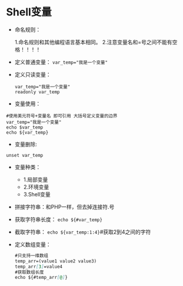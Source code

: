 # Shell变量

- 命名规则：  

   1.命名规则和其他编程语言基本相同。
   2.注意变量名和=号之间不能有空格！！！！
   
- 定义普通变量：
   `var_temp="我是一个变量"`
- 定义只读变量：
   ```
   var_temp="我是一个变量"
   readonly var_temp
   ```
- 变量使用：
```
#使用美元符号+变量名 即可引用 大括号定义变量的边界
var_temp="我是一个变量"
echo $var_temp
echo ${var_temp}
```
- 变量删除:

 ```unset var_temp ```
- 变量种类：
   - 1.局部变量
   - 2.环境变量
   - 3.Shell变量
- 拼接字符串：和PHP一样，但去掉连接符.号  
- 获取字符串长度：
`echo ${#var_temp}`
- 截取字符串：
`echo ${var_temp:1:4}`#获取2到4之间的字符

- 定义数组变量：
   ```markdown
   #只支持一维数组
   temp_arr=(value1 value2 value3)
   temp_arr[3]=value4
   #获取数组长度
   echo ${#temp_arr[@]}
   ```
   
 
